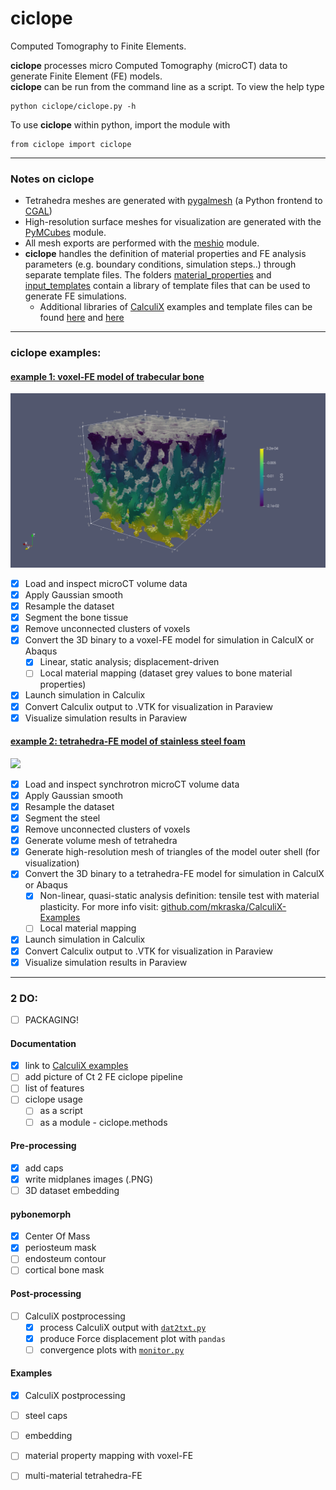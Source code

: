 # ciclope
Computed Tomography to Finite Elements.

**ciclope** processes micro Computed Tomography (microCT) data to generate Finite Element (FE) models. <br />
**ciclope** can be run from the command line as a script. To view the help type
```
python ciclope/ciclope.py -h
```

To use **ciclope** within python, import the module with
```
from ciclope import ciclope
```
---
### Notes on ciclope
* Tetrahedra meshes are generated with [pygalmesh](https://github.com/nschloe/pygalmesh) (a Python frontend to [CGAL](https://www.cgal.org/))
* High-resolution surface meshes for visualization are generated with the [PyMCubes](https://github.com/pmneila/PyMCubes) module.
* All mesh exports are performed with the [meshio](https://github.com/nschloe/meshio) module.
* **ciclope** handles the definition of material properties and FE analysis parameters (e.g. boundary conditions, simulation steps..) through separate template files. The folders [material_properties](/material_properties) and [input_templates](/input_templates) contain a library of template files that can be used to generate FE simulations.
  * Additional libraries of [CalculiX](https://github.com/calculix) examples and template files can be found [here](https://github.com/calculix/examples) and [here](https://github.com/calculix/mkraska)
___

### ciclope examples:
#### [example 1: voxel-FE model of trabecular bone](ciclope/ciclope_ex01_voxelFE_trabecularbone_CalculiX.ipynb)
![](test_data/trabecular_bone/U3.png)
- [x] Load and inspect microCT volume data
- [x] Apply Gaussian smooth
- [x] Resample the dataset
- [x] Segment the bone tissue
- [x] Remove unconnected clusters of voxels
- [x] Convert the 3D binary to a voxel-FE model for simulation in CalculX or Abaqus
  - [x] Linear, static analysis; displacement-driven
  - [ ] Local material mapping (dataset grey values to bone material properties)
- [x] Launch simulation in Calculix
- [x] Convert Calculix output to .VTK for visualization in Paraview
- [x] Visualize simulation results in Paraview

#### [example 2: tetrahedra-FE model of stainless steel foam](ciclope/ciclope_ex02_tetraFE_steelfoam_CalculiX.ipynb)
![](test_data/steel_foam/B_matrix_tetraFE_Nlgeom_results/PEEQ.0015.png)
- [x] Load and inspect synchrotron microCT volume data
- [x] Apply Gaussian smooth
- [x] Resample the dataset
- [x] Segment the steel
- [x] Remove unconnected clusters of voxels
- [x] Generate volume mesh of tetrahedra
- [x] Generate high-resolution mesh of triangles of the model outer shell (for visualization)
- [x] Convert the 3D binary to a tetrahedra-FE model for simulation in CalculX or Abaqus
  - [x] Non-linear, quasi-static analysis definition: tensile test with material plasticity. For more info visit: [github.com/mkraska/CalculiX-Examples](https://github.com/mkraska/CalculiX-Examples/blob/master/Drahtbiegen/Zug/Zug.inp)
  - [ ] Local material mapping
- [x] Launch simulation in Calculix
- [x] Convert Calculix output to .VTK for visualization in Paraview
- [x] Visualize simulation results in Paraview
 
___
### 2 DO:
- [ ] PACKAGING!

#### Documentation
- [X] link to [CalculiX examples](https://github.com/calculix/examples/tree/master/materials)
- [ ] add picture of Ct 2 FE ciclope pipeline
- [ ] list of features
- [ ] ciclope usage
  - [ ] as a script
  - [ ] as a module - ciclope.methods

#### Pre-processing
- [x] add caps
- [X] write midplanes images (.PNG)
- [ ] 3D dataset embedding

#### pybonemorph
- [X] Center Of Mass
- [X] periosteum mask
- [ ] endosteum contour
- [ ] cortical bone mask

#### Post-processing
- [ ] CalculiX postprocessing
  - [X] process CalculiX output with [`dat2txt.py`](https://github.com/mkraska/CalculiX-Examples/tree/master/Scripts)
  - [X] produce Force displacement plot with `pandas`
  - [ ] convergence plots with [`monitor.py`](https://github.com/mkraska/CalculiX-Examples/tree/master/Scripts)

#### Examples
- [X] CalculiX postprocessing
- [ ] steel caps
- [ ] embedding
- [ ] material property mapping with voxel-FE
- [ ] multi-material tetrahedra-FE




